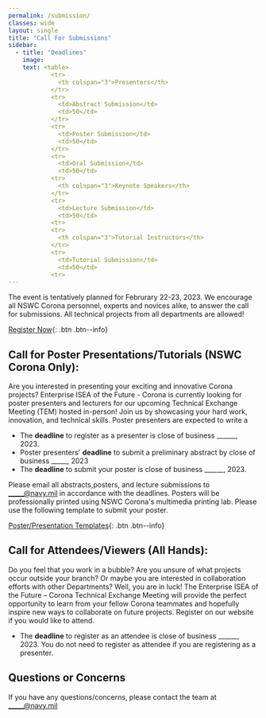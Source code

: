 ```yaml
---
permalink: /submission/
classes: wide
layout: single
title: "Call For Submissions"
sidebar:
  - title: "Deadlines"
    image: 
    text: <table> 
            <tr>
              <th colspan="3">Presenters</th>
            </tr>
            <tr>
              <td>Abstract Submission</td>
              <td>50</td>
            </tr>
            <tr>
              <td>Poster Submission</td>
              <td>50</td>
            </tr>
            <tr>
              <td>Oral Submission</td>
              <td>50</td>
            <tr>
              <th colspan="3">Keynote Speakers</th>
            </tr>
            <tr>
              <td>Lecture Submission</td>
              <td>50</td>
            <tr>
            <tr>
              <th colspan="3">Tutorial Instructors</th>
            </tr>
            <tr>
              <td>Tutorial Submission</td>
              <td>50</td>
            <tr>
---
```

The event is tentatively planned for Februrary 22-23, 2023. We encourage all NSWC Corona personnel, experts and novices alike, to answer the call for submissions. All technical projects from all departments are allowed! 
              
[Register Now](https://www.corona-tem.com/registration/){: .btn .btn--info}              
       
## Call for Poster Presentations/Tutorials (NSWC Corona Only):
Are you interested in presenting your exciting and innovative Corona projects?  Enterprise ISEA of the Future - Corona is currently looking for poster presenters and lecturers for our upcoming Technical Exchange Meeting (TEM) hosted in-person! Join us by showcasing your hard work, innovation, and technical skills. Poster presenters are expected to write a 
* The **deadline** to register as a presenter is close of business ______, 2023. 
* Poster presenters' **deadline** to submit a preliminary abstract by close of business _____, 2023
* The **deadline** to submit your poster is close of business ______, 2023.

Please email all abstracts,posters, and lecture submissions to _____@navy.mil in accordance with the deadlines. Posters will be professionally printed using NSWC Corona's multimedia printing lab. Please use the following template to submit your poster.
              
[Poster/Presentation Templates](https://www.corona-tem.com/templates/){: .btn .btn--info}

## Call for Attendees/Viewers (All Hands):

Do you feel that you work in a bubble? Are you unsure of what projects occur outside your branch? Or maybe you are interested in collaboration efforts with other Departments? Well, you are in luck! The Enterprise ISEA of the Future – Corona Technical Exchange Meeting will provide the perfect opportunity to learn from your fellow Corona teammates and hopefully inspire new ways to collaborate on future projects. Register on our website if you would like to attend. 
* The **deadline** to register as an attendee is close of business ______, 2023. You do not need to register as attendee if you are registering as a presenter.
## Questions or Concerns
If you have any questions/concerns, please contact the team at _____@navy.mil
